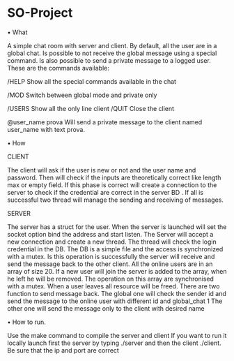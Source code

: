 # SO-Project
•  What 

A simple chat room with server and client. By default, all the user are in a global chat. Is possible to not receive the global message using a special command. Is also possible to send a private message to a logged user. 
These are the commands available: 

/HELP Show all the special commands available in the chat 

/MOD Switch between global mode and private only  

/USERS Show all the only line client /QUIT Close the client 

@user_name prova Will send a private message to the client named user_name with text prova. 

•  How 

CLIENT

The client will ask if the user is new or not and the user name and password. Then will check if the inputs are theoretically correct like length max or empty field. If this phase is correct will create a connection to the server to check if the credential are correct in the server 
BD
. If all is successful two thread will manage the sending and receiving of messages.

SERVER

The server has a struct for the user.
 When the server is launched will set the socket option bind the address and start listen. The Server will accept a new connection and create a new thread. The thread will check the login credential in the DB. The DB is a simple file and the access is synchronized with a mutex. Is this operation is successfully the server will receive and send the message back to the other client. All the online users are in an array of size 20. If a new user will join the server is added to the array, when he left he will be removed. The operation on this array are synchronised with a mutex. 
When a user leaves all resource will be freed. There are two function to send message back. The global one will check the sender id and send the message to the online user with different id and global_chat 1 The other one will send the message only to the client with desired name

•  How to run.

Use the make command to compile the server and client
If you want to run it locally launch first the server by typing ./server and then the client ./client.
Be sure that the ip and port are correct

